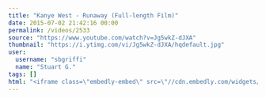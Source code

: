 ```yaml
---
title: "Kanye West - Runaway (Full-length Film)"
date: 2015-07-02 21:42:16 00:00
permalink: /videos/2533
source: "https://www.youtube.com/watch?v=Jg5wkZ-dJXA"
thumbnail: "https://i.ytimg.com/vi/Jg5wkZ-dJXA/hqdefault.jpg"
user:
  username: "sbgriffi"
  name: "Stuart G."
tags: []
html: "<iframe class=\"embedly-embed\" src=\"//cdn.embedly.com/widgets/media.html?src=https%3A%2F%2Fwww.youtube.com%2Fembed%2FJg5wkZ-dJXA%3Fwmode%3Dtransparent%26feature%3Doembed&wmode=transparent&url=https%3A%2F%2Fwww.youtube.com%2Fwatch%3Fv%3DJg5wkZ-dJXA&image=https%3A%2F%2Fi.ytimg.com%2Fvi%2FJg5wkZ-dJXA%2Fhqdefault.jpg&key=daaebf4d9cdd46779200162d0ca86e20&type=text%2Fhtml&schema=youtube\" width=\"854\" height=\"480\" scrolling=\"no\" frameborder=\"0\" allowfullscreen></iframe>"
---
```


